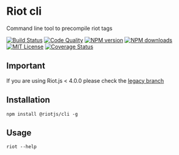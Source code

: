 # Riot cli

Command line tool to precompile riot tags

[![Build Status][travis-image]][travis-url]
[![Code Quality][codeclimate-image]][codeclimate-url]
[![NPM version][npm-version-image]][npm-url]
[![NPM downloads][npm-downloads-image]][npm-url]
[![MIT License][license-image]][license-url]
[![Coverage Status][coverage-image]][coverage-url]

## Important

If you are using Riot.js < 4.0.0 please check the [legacy branch](https://github.com/riot/cli/tree/legacy)

## Installation

`npm install @riotjs/cli -g`


## Usage

`riot --help`

[travis-image]:https://img.shields.io/travis/riot/cli.svg?style=flat-square
[travis-url]:https://travis-ci.org/riot/cli

[license-image]:http://img.shields.io/badge/license-MIT-000000.svg?style=flat-square
[license-url]:LICENSE

[npm-version-image]:http://img.shields.io/npm/v/@riotjs/cli.svg?style=flat-square
[npm-downloads-image]:http://img.shields.io/npm/dm/@riotjs/cli.svg?style=flat-square
[npm-url]:https://npmjs.org/package/@riotjs/cli

[coverage-image]:https://img.shields.io/coveralls/riot/cli/master.svg?style=flat-square
[coverage-url]:https://coveralls.io/r/riot/cli/?branch=master

[codeclimate-image]:https://api.codeclimate.com/v1/badges/1409ace7dbefdb5da35a/maintainability
[codeclimate-url]:https://codeclimate.com/github/riot/cli
